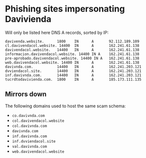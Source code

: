# Phishing sites impersonating Davivienda

Will only be listed here DNS A records, sorted by IP:

```
davivenda.website.      1800    IN      A       92.112.189.109
cl.davivendacol.website. 14400  IN      A       162.241.61.138
davivendacol.website.   14400   IN      A       162.241.61.138
informacion.davivendacol.website. 14400 IN A    162.241.61.138
pre-aprobado.davivendacol.website. 14400 IN A   162.241.61.138
web.davivendacol.website. 14400 IN      A       162.241.61.138
davivnda.com.           14400   IN      A       162.241.203.121
dvviendacol.site.       14400   IN      A       162.241.203.121
inf.davivnda.com.       14400   IN      A       162.241.203.121
tucrdtodavivienda.com.  1800    IN      A       185.173.111.135
```


## Mirrors down

The following domains used to host the same scam schema:

- `co.davivnda.com`
- `col.davivendacol.website`
- `col.davivnda.com`
- `davivnda.com`
- `inf.davivnda.com`
- `inf.dvviendacol.site`
- `val.davivnda.com`
- `web.davivendacol.website`
